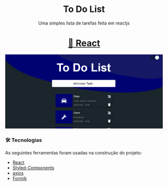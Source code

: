 <h1 align="center">To Do List</h1>
<p align="center">Uma simples lista de tarefas feita em reactjs</p>
<h1 align="center">
    <a href="https://pt-br.reactjs.org/">🔗 React</a>
</h1>


<div align="center">
    <img src="./git/todolist.gif">
</div>

### 🛠 Tecnologias

As seguintes ferramentas foram usadas na construção do projeto:

- [React](https://pt-br.reactjs.org/)
- [Styled-Components](https://styled-components.com/)
- [axios](https://github.com/axios/axios)
- [Formik](https://formik.org/docs/overview)